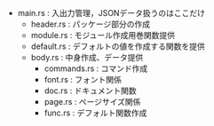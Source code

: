 - main.rs : 入出力管理，JSONデータ扱うのはここだけ
  - header.rs : パッケージ部分の作成
  - module.rs : モジュール作成用巻関数提供
  - default.rs : デフォルトの値を作成する関数を提供
  - body.rs : 中身作成、データ提供
    - commands.rs : コマンド作成
    - font.rs : フォント関係
    - doc.rs : ドキュメント関数
    - page.rs : ページサイズ関係
    - func.rs : デフォルト関数作成